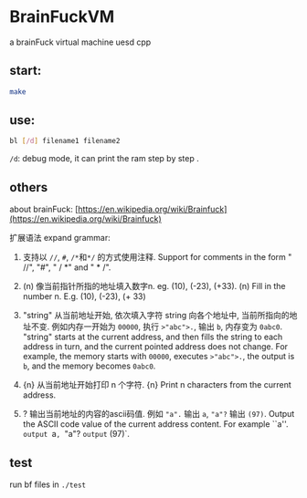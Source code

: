 # BrainFuckVM
a brainFuck virtual machine uesd cpp

## start: 

```sh
make
```

## use:

```sh
bl [/d] filename1 filename2
```

`/d`: debug mode, it can print the ram step by step .

## others

about brainFuck: [https://en.wikipedia.org/wiki/Brainfuck](https://en.wikipedia.org/wiki/Brainfuck)

扩展语法 expand grammar:

1. 支持以 `//`, `#`, `/*`和`*/` 的方式使用注释. 
Support for comments in the form " //", "#", " / *" and " * /".

2. (n) 像当前指针所指的地址填入数字n. eg. (10), (-23), (+33). (n) 
Fill in the number n. E.g. (10), (-23), (+ 33)

3. "string" 从当前地址开始, 依次填入字符 string 向各个地址中, 当前所指向的地址不变. 例如内存一开始为 `00000`, 执行 `>"abc">.`, 输出 `b`, 内存变为 `0abc0`. 
"string" starts at the current address, and then fills the string to each address in turn, and the current pointed address does not change. For example, the memory starts with `00000`, executes `>"abc">.`, the output is `b`, and the memory becomes `0abc0`.

4. {n} 从当前地址开始打印 n 个字符. 
{n} Print n characters from the current address.

5. ? 输出当前地址的内容的ascii码值. 例如 `"a".` 输出 `a`, `"a"?` 输出 `(97)`.
Output the ASCII code value of the current address content. For example ``a''. `output `a`, `"a"? `output` (97)`.

## test

run bf files in `./test`